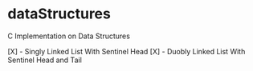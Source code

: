 # dataStructures
C Implementation on Data Structures

[X] - Singly Linked List With Sentinel Head
[X] - Duobly Linked List With Sentinel Head and Tail
